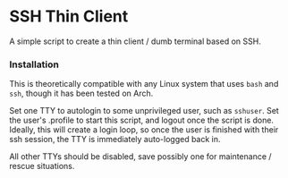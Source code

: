 # SSH Thin Client #
A simple script to create a thin client / dumb terminal based on SSH.

### Installation ###
This is theoretically compatible with any Linux system that uses `bash` and `ssh`, though it has been tested on Arch.

Set one TTY to autologin to some unprivileged user, such as `sshuser`. Set the user's .profile to start this script, and logout once the script is done. Ideally, this will create a login loop, so once the user is finished with their ssh session, the TTY is immediately auto-logged back in.

All other TTYs should be disabled, save possibly one for maintenance / rescue situations.